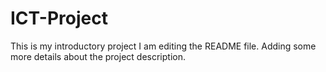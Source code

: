# ICT-Project
This is my introductory project
I am editing the README file. Adding some more details about the project description.
